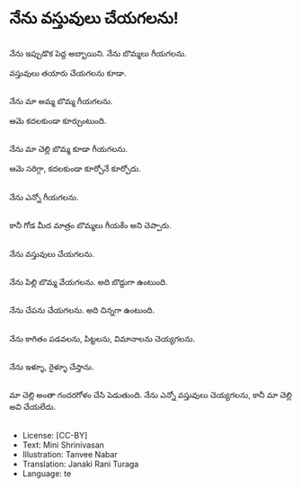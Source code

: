 # నేను వస్తువులు చేయగలను!

##
నేను ఇప్పుడొక పెద్ద అబ్బాయిని. నేను బొమ్మలు గీయగలను.

వస్తువులు తయారు చేయగలను కూడా.

##
నేను మా అమ్మ బొమ్మ గీయగలను.

ఆమె కదలకుండా కూర్చుంటుంది.

##
నేను మా చెల్లి బొమ్మ కూడా గీయగలను.

ఆమె సరిగ్గా, కదలకుండా కూర్చోనే కూర్చోదు.

##
నేను ఎన్నో గీయగలను.

##
కానీ గోడ మీద మాత్రం బొమ్మలు గీయకేం అని చెప్పారు.

##
నేను వస్తువులు చేయగలను.

##
నేను పిల్లి బొమ్మ వేయగలను. అది బొద్దుగా ఉంటుంది.

##
నేను చేపను చేయగలను. అది చిన్నగా ఉంటుంది.

##
నేను కాగితం పడవలను, పిట్టలను, విమానాలను చెయ్యగలను.

##
నేను ఇళ్ళూ, రైళ్ళూ చేస్తాను.

##
మా చెల్లి అంతా గందరగోళం చేసి పెడుతుంది.
నేను ఎన్నో వస్తువులు చెయ్యగలను, కానీ మా చెల్లి అవి చేయలేదు.

##
* License: [CC-BY]
* Text: Mini Shrinivasan
* Illustration: Tanvee Nabar
* Translation: Janaki Rani Turaga
* Language: te
